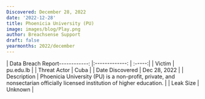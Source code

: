 ```yaml
---
Discovered: December 28, 2022
date: '2022-12-28'
title: Phoenicia University (PU)
image: images/blog/Play.png
author: Breachsense Support
draft: false
yearmonths: 2022/december
---
```


| Data Breach Report------------:     |:-------------:    | :-----:|
| Victim      | pu.edu.lb      | 
| Threat Actor      | Cuba      | 
| Date Discovered      | Dec 28, 2022      | 
| Description      | Phoenicia University (PU) is a non-profit, private, and nonsectarian officially licensed institution of higher education.      | 
| Leak Size      | Unknown      | 

